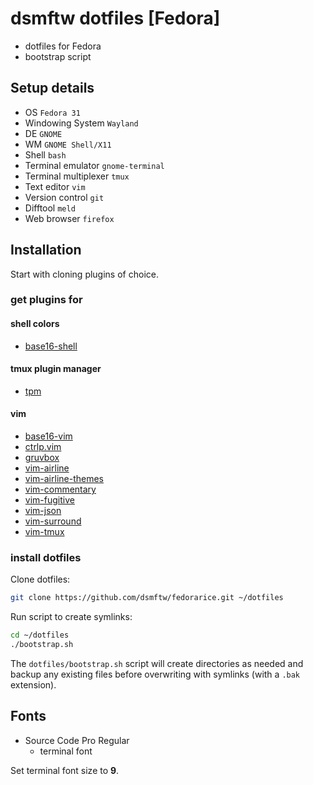 # dsmftw dotfiles [Fedora]

* dotfiles for Fedora
* bootstrap script

## Setup details

* OS `Fedora 31`
* Windowing System `Wayland`
* DE `GNOME`
* WM `GNOME Shell/X11`
* Shell `bash`
* Terminal emulator `gnome-terminal`
* Terminal multiplexer `tmux`
* Text editor `vim`
* Version control `git`
* Difftool `meld`
* Web browser `firefox`

## Installation

Start with cloning plugins of choice.

### get plugins for

#### shell colors

* [base16-shell](https://github.com/chriskempson/base16-shell)

#### tmux plugin manager

* [tpm](https://github.com/tmux-plugins/tpm)

#### vim

* [base16-vim](https://github.com/chriskempson/base16-vim)
* [ctrlp.vim](https://github.com/ctrlpvim/ctrlp.vim)
* [gruvbox](https://github.com/morhetz/gruvbox)
* [vim-airline](https://github.com/vim-airline/vim-airline)
* [vim-airline-themes](https://github.com/vim-airline/vim-airline-themes)
* [vim-commentary](https://github.com/tpope/vim-commentary)
* [vim-fugitive](https://github.com/tpope/vim-fugitive)
* [vim-json](https://github.com/elzr/vim-json)
* [vim-surround](https://github.com/tpope/vim-surround)
* [vim-tmux](https://github.com/tmux-plugins/vim-tmux)

### install dotfiles

Clone dotfiles:

```bash
git clone https://github.com/dsmftw/fedorarice.git ~/dotfiles
```

Run script to create symlinks:

```bash
cd ~/dotfiles
./bootstrap.sh
```

The `dotfiles/bootstrap.sh` script will create directories as needed and backup any existing files before overwriting with symlinks (with a `.bak` extension).

## Fonts

* Source Code Pro Regular
    * terminal font

Set terminal font size to **9**.
